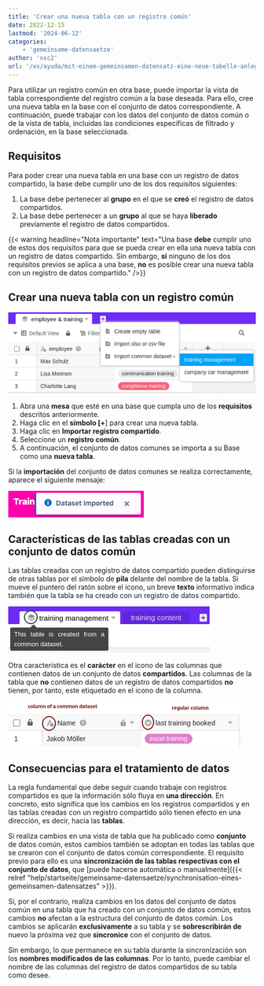```yaml
---
title: 'Crear una nueva tabla con un registro común'
date: 2022-12-15
lastmod: '2024-06-12'
categories:
    - 'gemeinsame-datensaetze'
author: 'nsc2'
url: '/es/ayuda/mit-einem-gemeinsamen-datensatz-eine-neue-tabelle-anlegen'
---
```


Para utilizar un registro común en otra base, puede importar la vista de tabla correspondiente del registro común a la base deseada. Para ello, cree una nueva tabla en la base con el conjunto de datos correspondiente. A continuación, puede trabajar con los datos del conjunto de datos común o de la vista de tabla, incluidas las condiciones específicas de filtrado y ordenación, en la base seleccionada.

## Requisitos

Para poder crear una nueva tabla en una base con un registro de datos compartido, la base debe cumplir uno de los dos requisitos siguientes:

1. La base debe pertenecer al **grupo** en el que se **creó** el registro de datos compartidos.
2. La base debe pertenecer a un **grupo** al que se haya **liberado** previamente el registro de datos compartidos.

{{< warning  headline="Nota importante"  text="Una base **debe** cumplir uno de estos dos requisitos para que se pueda crear en ella una nueva tabla con un registro de datos compartido. Sin embargo, **si** ninguno de los dos requisitos previos se aplica a una base, **no** es posible crear una nueva tabla con un registro de datos compartido." />}}

## Crear una nueva tabla con un registro común

![Crear una nueva tabla con un registro común](images/image-how-to-create-a-new-table-with-a-common-dataset.png)

1. Abra una **mesa** que esté en una base que cumpla uno de los **requisitos** descritos anteriormente.
2. Haga clic en el **símbolo \[+**\] para crear una nueva tabla.
3. Haga clic en **Importar registro compartido**.
4. Seleccione un **registro común**.
5. A continuación, el conjunto de datos comunes se importa a su Base como una **nueva tabla**.

Si la **importación** del conjunto de datos comunes se realiza correctamente, aparece el siguiente mensaje:

![El siguiente mensaje aparece cuando el Conjunto Común de Datos se ha importado correctamente](images/Erfolgsmeldung-beim-Import-eines-GD-.png)

## Características de las tablas creadas con un conjunto de datos común

Las tablas creadas con un registro de datos compartido pueden distinguirse de otras tablas por el símbolo de **pila** delante del nombre de la tabla. Si mueve el puntero del ratón sobre el icono, un breve **texto** informativo indica también que la tabla se ha creado con un registro de datos compartido.

![Icono delante del nombre de las tablas de un conjunto de datos común.](images/icon-table-common-dataset-1.png)

Otra característica es el **carácter** en el icono de las columnas que contienen datos de un conjunto de datos **compartidos**. Las columnas de la tabla que **no** contienen datos de un registro de datos compartidos **no** tienen, por tanto, este etiquetado en el icono de la columna.

![Columna de un conjunto de datos común (izquierda) y columna normal (derecha)](images/icons-of-the-column-of-a-common-dataset-2.png)

## Consecuencias para el tratamiento de datos

La regla fundamental que debe seguir cuando trabaje con registros compartidos es que la información sólo fluya en **una dirección**. En concreto, esto significa que los cambios en los registros compartidos y en las tablas creadas con un registro compartido sólo tienen efecto en una dirección, es decir, hacia las **tablas**.

Si realiza cambios en una vista de tabla que ha publicado como **conjunto** de datos común, estos cambios también se adoptan en todas las tablas que se crearon con el conjunto de datos común correspondiente. El requisito previo para ello es una **sincronización de las tablas respectivas con el conjunto de datos**, que [puede hacerse automática o manualmente]({{< relref "help/startseite/gemeinsame-datensaetze/synchronisation-eines-gemeinsamen-datensatzes" >}}).

Si, por el contrario, realiza cambios en los datos del conjunto de datos común en una tabla que ha creado con un conjunto de datos común, estos cambios **no** afectan a la estructura del conjunto de datos común. Los cambios se aplicarán **exclusivamente** a su tabla y se **sobrescribirán de** nuevo la próxima vez que **sincronice** con el conjunto de datos.

Sin embargo, lo que permanece en su tabla durante la sincronización son los **nombres modificados de las columnas**. Por lo tanto, puede cambiar el nombre de las columnas del registro de datos compartidos de su tabla como desee.

